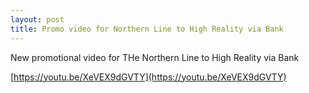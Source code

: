 ```yaml
---
layout: post
title: Promo video for Northern Line to High Reality via Bank
---
```


New promotional video for THe Northern Line to High Reality via Bank

[https://youtu.be/XeVEX9dGVTY](https://youtu.be/XeVEX9dGVTY)
